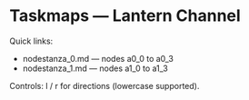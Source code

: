 # Taskmaps — Lantern Channel

Quick links:

- nodestanza_0.md — nodes a0_0 to a0_3
- nodestanza_1.md — nodes a1_0 to a1_3


Controls: l / r for directions (lowercase supported).
